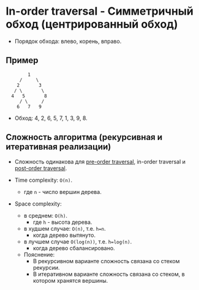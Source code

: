 # In-order traversal - Симметричный обход (центрированный обход)

- Порядок обхода: влево, корень, вправо.

## Пример

```
        1
     /     \
    2       3
   / \       \
  4   5       8
     / \     /
    6   7   9
```

- Обход: 4, 2, 6, 5, 7, 1, 3, 9, 8.

## Сложность алгоритма (рекурсивная и итеративная реализации)

- Сложность одинакова для [pre-order traversal](../PreOrderTraversal/PreOrderTraversal.md), in-order traversal и [post-order traversal](../PostOrderTraversal/PostOrderTraversal.md).

- Time complexity: `O(n)`.
    - где `n` - число вершин дерева.
- Space complexity:
    - в среднем: `O(h)`.
        - где `h` - высота дерева.
    - в худшем случае: `O(n)`, т.е. `h=n`.
        - когда дерево вытянуто.
    - в лучшем случае `O(log(n))`, т.е. `h=log(n)`.
        - когда дерево сбалансировано.
  - Пояснение:
    - В рекурсивном варианте сложность связана со стеком рекурсии.
    - В итеративном варианте сложность связана со стеком, в котором хранятся вершины.
